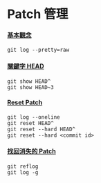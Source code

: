 # Patch 管理

#### [基本觀念](basic.md)

    git log --pretty=raw

#### [關鍵字 HEAD](head.md)

    git show HEAD^
    git show HEAD~3

#### [Reset Patch](reset.md)

    git log --oneline
    git reset HEAD^
    git reset --hard HEAD^
    git reset --hard <commit id>

#### [找回消失的 Patch](reflog.md)

    git reflog
    git log -g
